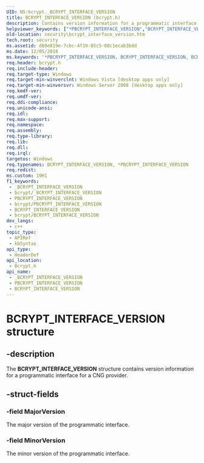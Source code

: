 ```yaml
---
UID: NS:bcrypt._BCRYPT_INTERFACE_VERSION
title: BCRYPT_INTERFACE_VERSION (bcrypt.h)
description: Contains version information for a programmatic interface for a CNG provider.
helpviewer_keywords: ["*PBCRYPT_INTERFACE_VERSION","BCRYPT_INTERFACE_VERSION","BCRYPT_INTERFACE_VERSION structure [Security]","PBCRYPT_INTERFACE_VERSION","PBCRYPT_INTERFACE_VERSION structure pointer [Security]","bcrypt/BCRYPT_INTERFACE_VERSION","bcrypt/PBCRYPT_INTERFACE_VERSION","security.bcrypt_interface_version"]
old-location: security\bcrypt_interface_version.htm
tech.root: security
ms.assetid: d89e819e-7cbc-4f19-85c5-08c1ecab3bdd
ms.date: 12/05/2018
ms.keywords: '*PBCRYPT_INTERFACE_VERSION, BCRYPT_INTERFACE_VERSION, BCRYPT_INTERFACE_VERSION structure [Security], PBCRYPT_INTERFACE_VERSION, PBCRYPT_INTERFACE_VERSION structure pointer [Security], bcrypt/BCRYPT_INTERFACE_VERSION, bcrypt/PBCRYPT_INTERFACE_VERSION, security.bcrypt_interface_version'
req.header: bcrypt.h
req.include-header: 
req.target-type: Windows
req.target-min-winverclnt: Windows Vista [desktop apps only]
req.target-min-winversvr: Windows Server 2008 [desktop apps only]
req.kmdf-ver: 
req.umdf-ver: 
req.ddi-compliance: 
req.unicode-ansi: 
req.idl: 
req.max-support: 
req.namespace: 
req.assembly: 
req.type-library: 
req.lib: 
req.dll: 
req.irql: 
targetos: Windows
req.typenames: BCRYPT_INTERFACE_VERSION, *PBCRYPT_INTERFACE_VERSION
req.redist: 
ms.custom: 19H1
f1_keywords:
 - _BCRYPT_INTERFACE_VERSION
 - bcrypt/_BCRYPT_INTERFACE_VERSION
 - PBCRYPT_INTERFACE_VERSION
 - bcrypt/PBCRYPT_INTERFACE_VERSION
 - BCRYPT_INTERFACE_VERSION
 - bcrypt/BCRYPT_INTERFACE_VERSION
dev_langs:
 - c++
topic_type:
 - APIRef
 - kbSyntax
api_type:
 - HeaderDef
api_location:
 - Bcrypt.h
api_name:
 - _BCRYPT_INTERFACE_VERSION
 - PBCRYPT_INTERFACE_VERSION
 - BCRYPT_INTERFACE_VERSION
---
```


# BCRYPT_INTERFACE_VERSION structure


## -description

The <b>BCRYPT_INTERFACE_VERSION</b> structure contains version information for a programmatic interface for a CNG provider.

## -struct-fields

### -field MajorVersion

The major version of the programmatic interface.

### -field MinorVersion

The minor version of the programmatic interface.

